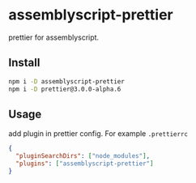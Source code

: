 # assemblyscript-prettier

prettier for assemblyscript.

## Install

```bash
npm i -D assemblyscript-prettier
npm i -D prettier@3.0.0-alpha.6
```

## Usage

add plugin in prettier config. For example `.prettierrc`

```json
{
  "pluginSearchDirs": ["node_modules"],
  "plugins": ["assemblyscript-prettier"]
}
```
